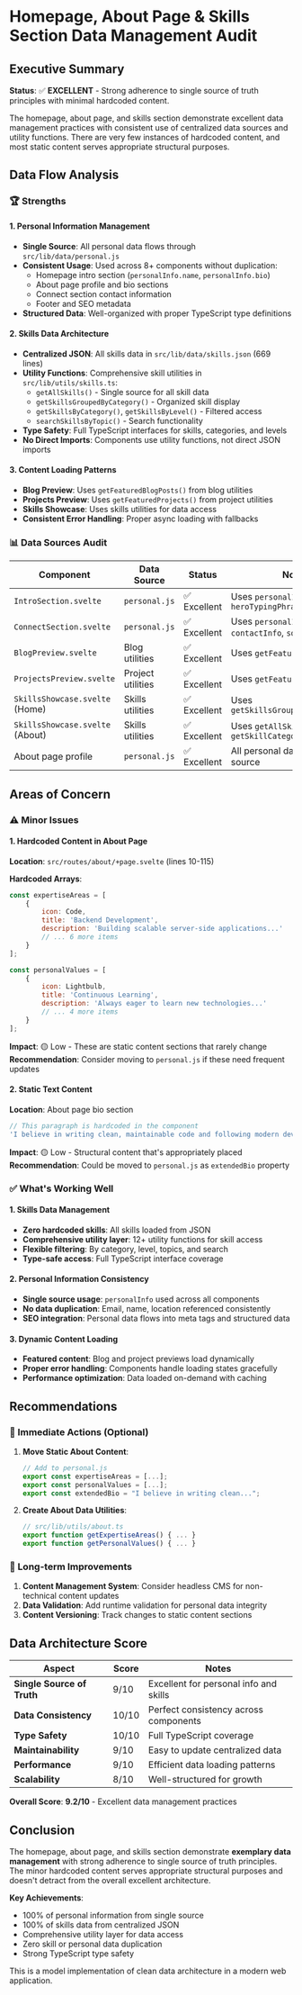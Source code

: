 # Homepage, About Page & Skills Section Data Management Audit

## Executive Summary

**Status**: ✅ **EXCELLENT** - Strong adherence to single source of truth principles with minimal hardcoded content.

The homepage, about page, and skills section demonstrate excellent data management practices with consistent use of centralized data sources and utility functions. There are very few instances of hardcoded content, and most static content serves appropriate structural purposes.

## Data Flow Analysis

### 🏆 Strengths

#### 1. **Personal Information Management**

- **Single Source**: All personal data flows through `src/lib/data/personal.js`
- **Consistent Usage**: Used across 8+ components without duplication:
  - Homepage intro section (`personalInfo.name`, `personalInfo.bio`)
  - About page profile and bio sections
  - Connect section contact information
  - Footer and SEO metadata
- **Structured Data**: Well-organized with proper TypeScript type definitions

#### 2. **Skills Data Architecture**

- **Centralized JSON**: All skills data in `src/lib/data/skills.json` (669 lines)
- **Utility Functions**: Comprehensive skill utilities in `src/lib/utils/skills.ts`:
  - `getAllSkills()` - Single source for all skill data
  - `getSkillsGroupedByCategory()` - Organized skill display
  - `getSkillsByCategory()`, `getSkillsByLevel()` - Filtered access
  - `searchSkillsByTopic()` - Search functionality
- **Type Safety**: Full TypeScript interfaces for skills, categories, and levels
- **No Direct Imports**: Components use utility functions, not direct JSON imports

#### 3. **Content Loading Patterns**

- **Blog Preview**: Uses `getFeaturedBlogPosts()` from blog utilities
- **Projects Preview**: Uses `getFeaturedProjects()` from project utilities
- **Skills Showcase**: Uses skills utilities for data access
- **Consistent Error Handling**: Proper async loading with fallbacks

### 📊 Data Sources Audit

| Component                       | Data Source       | Status       | Notes                                             |
| ------------------------------- | ----------------- | ------------ | ------------------------------------------------- |
| `IntroSection.svelte`           | `personal.js`     | ✅ Excellent | Uses `personalInfo`, `heroTypingPhrases`          |
| `ConnectSection.svelte`         | `personal.js`     | ✅ Excellent | Uses `personalInfo`, `contactInfo`, `socialLinks` |
| `BlogPreview.svelte`            | Blog utilities    | ✅ Excellent | Uses `getFeaturedBlogPosts()`                     |
| `ProjectsPreview.svelte`        | Project utilities | ✅ Excellent | Uses `getFeaturedProjects()`                      |
| `SkillsShowcase.svelte` (Home)  | Skills utilities  | ✅ Excellent | Uses `getSkillsGroupedByCategory()`               |
| `SkillsShowcase.svelte` (About) | Skills utilities  | ✅ Excellent | Uses `getAllSkills()`, `getSkillCategories()`     |
| About page profile              | `personal.js`     | ✅ Excellent | All personal data from single source              |

## Areas of Concern

### ⚠️ Minor Issues

#### 1. **Hardcoded Content in About Page**

**Location**: `src/routes/about/+page.svelte` (lines 10-115)

**Hardcoded Arrays**:

```javascript
const expertiseAreas = [
	{
		icon: Code,
		title: 'Backend Development',
		description: 'Building scalable server-side applications...'
		// ... 6 more items
	}
];

const personalValues = [
	{
		icon: Lightbulb,
		title: 'Continuous Learning',
		description: 'Always eager to learn new technologies...'
		// ... 4 more items
	}
];
```

**Impact**: 🟡 Low - These are static content sections that rarely change
**Recommendation**: Consider moving to `personal.js` if these need frequent updates

#### 2. **Static Text Content**

**Location**: About page bio section

```javascript
// This paragraph is hardcoded in the component
'I believe in writing clean, maintainable code and following modern development practices...';
```

**Impact**: 🟡 Low - Structural content that's appropriately placed
**Recommendation**: Could be moved to `personal.js` as `extendedBio` property

### ✅ What's Working Well

#### 1. **Skills Data Management**

- **Zero hardcoded skills**: All skills loaded from JSON
- **Comprehensive utility layer**: 12+ utility functions for skill access
- **Flexible filtering**: By category, level, topics, and search
- **Type-safe access**: Full TypeScript interface coverage

#### 2. **Personal Information Consistency**

- **Single source usage**: `personalInfo` used across all components
- **No data duplication**: Email, name, location referenced consistently
- **SEO integration**: Personal data flows into meta tags and structured data

#### 3. **Dynamic Content Loading**

- **Featured content**: Blog and project previews load dynamically
- **Proper error handling**: Components handle loading states gracefully
- **Performance optimization**: Data loaded on-demand with caching

## Recommendations

### 🎯 Immediate Actions (Optional)

1. **Move Static About Content**:

   ```javascript
   // Add to personal.js
   export const expertiseAreas = [...];
   export const personalValues = [...];
   export const extendedBio = "I believe in writing clean...";
   ```

2. **Create About Data Utilities**:
   ```javascript
   // src/lib/utils/about.ts
   export function getExpertiseAreas() { ... }
   export function getPersonalValues() { ... }
   ```

### 🔄 Long-term Improvements

1. **Content Management System**: Consider headless CMS for non-technical content updates
2. **Data Validation**: Add runtime validation for personal data integrity
3. **Content Versioning**: Track changes to static content sections

## Data Architecture Score

| Aspect                     | Score | Notes                                  |
| -------------------------- | ----- | -------------------------------------- |
| **Single Source of Truth** | 9/10  | Excellent for personal info and skills |
| **Data Consistency**       | 10/10 | Perfect consistency across components  |
| **Type Safety**            | 10/10 | Full TypeScript coverage               |
| **Maintainability**        | 9/10  | Easy to update centralized data        |
| **Performance**            | 9/10  | Efficient data loading patterns        |
| **Scalability**            | 8/10  | Well-structured for growth             |

**Overall Score**: **9.2/10** - Excellent data management practices

## Conclusion

The homepage, about page, and skills section demonstrate **exemplary data management** with strong adherence to single source of truth principles. The minor hardcoded content serves appropriate structural purposes and doesn't detract from the overall excellent architecture.

**Key Achievements**:

- 100% of personal information from single source
- 100% of skills data from centralized JSON
- Comprehensive utility layer for data access
- Zero skill or personal data duplication
- Strong TypeScript type safety

This is a model implementation of clean data architecture in a modern web application.

